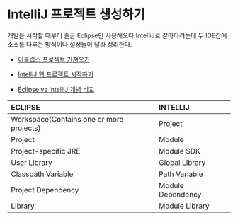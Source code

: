 # IntelliJ 프로젝트 생성하기

개발을 시작할 때부터 줄곧 Eclipse만 사용해오다 IntelliJ로 갈아타려는데 두 IDE간에 소스를 다루는 방식이나 설정들이 달라 정리한다.

* [이클립스 프로젝트 가져오기](http://lhb0517.tistory.com/entry/IntelliJ-%EC%9D%B4%ED%81%B4%EB%A6%BD%EC%8A%A4-%ED%94%84%EB%A1%9C%EC%A0%9D%ED%8A%B8-%EC%9D%B8%ED%85%94%EB%A6%ACJ-%EB%A1%9C-%EA%B0%80%EC%A0%B8%EC%98%AC-%EB%95%8C%EC%9D%98-%EB%9D%BC%EC%9D%B4%EB%B8%8C%EB%9F%AC%EB%A6%AC-%EB%AC%B8%EC%A0%9C)
* [IntelliJ 웹 프로젝트 시작하기](http://altkeycode.tistory.com/17)

* [Eclipse vs IntelliJ 개념 비교](http://www.coolio.so/eclipse-vs-intellij-%EA%B0%9C%EB%85%90-%EB%B9%84%EA%B5%90/)

|ECLIPSE	|INTELLIJ
|:---|:---
|Workspace(Contains one or more projects)	|Project
|Project	|Module
|Project-specific JRE	|Module SDK
|User Library	|Global Library
|Classpath Variable |Path Variable
|Project Dependency	|Module Dependency
|Library	|Module Library
